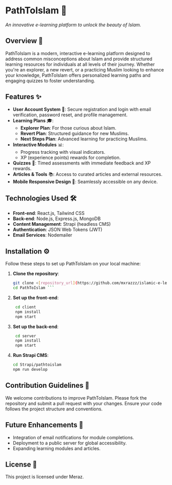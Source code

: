 # PathToIslam 🌙  
*An innovative e-learning platform to unlock the beauty of Islam.*

## Overview 📖  
PathToIslam is a modern, interactive e-learning platform designed to address common misconceptions about Islam and provide structured learning resources for individuals at all levels of their journey. Whether you're an explorer, a new revert, or a practicing Muslim looking to enhance your knowledge, PathToIslam offers personalized learning paths and engaging quizzes to foster understanding.

## Features ✨  
- **User Account System** 🔐: Secure registration and login with email verification, password reset, and profile management.  
- **Learning Plans** 🎓:  
  - **Explorer Plan**: For those curious about Islam.  
  - **Revert Plan**: Structured guidance for new Muslims.  
  - **Next Steps Plan**: Advanced learning for practicing Muslims.  
- **Interactive Modules** 📊:  
  - Progress tracking with visual indicators.  
  - XP (experience points) rewards for completion.  
- **Quizzes** 🧩: Timed assessments with immediate feedback and XP rewards.  
- **Articles & Tools** 📚: Access to curated articles and external resources.  
- **Mobile Responsive Design** 📱: Seamlessly accessible on any device.  

## Technologies Used 🛠️  
- **Front-end**: React.js, Tailwind CSS  
- **Back-end**: Node.js, Express.js, MongoDB  
- **Content Management**: Strapi (headless CMS)  
- **Authentication**: JSON Web Tokens (JWT)  
- **Email Services**: Nodemailer  

## Installation ⚙️  
Follow these steps to set up PathToIslam on your local machine:

1. **Clone the repository**:
   ```bash
   git clone <[repository_url](https://github.com/mxrazzz/islamic-e-learning-platform.git)>
   cd PathToIslam ```
2. **Set up the front-end**:
   ```bash
    cd client
    npm install
    npm start
    ```
3. **Set up the back-end**:
   ```bash
    cd server
    npm install
    npm start
    ```
4. **Run Strapi CMS**:
    ```bash
    cd Strapi/pathtoislam
    npm run develop
    ```

## Contribution Guidelines 🤝  
We welcome contributions to improve PathToIslam. Please fork the repository and submit a pull request with your changes. Ensure your code follows the project structure and conventions.

## Future Enhancements 🚀  
- Integration of email notifications for module completions.  
- Deployment to a public server for global accessibility.  
- Expanding learning modules and articles.  

## License 📜  
This project is licensed under Meraz.
